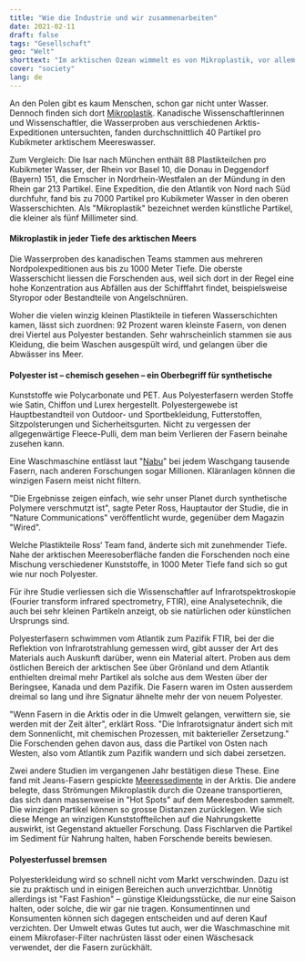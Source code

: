 ```yaml
---
title: "Wie die Industrie und wir zusammenarbeiten"
date: 2021-02-11
draft: false
tags: "Gesellschaft"
geo: "Welt"
shorttext: "Im arktischen Ozean wimmelt es von Mikroplastik, vor allem ausgewaschene Kleidungsfasern verschmutzen dort die Meere."
cover: "society"
lang: de
---
```


An den Polen gibt es kaum Menschen, schon gar nicht unter Wasser. Dennoch finden sich dort [Mikroplastik](https://www.nature.com/articles/s41467-020-20347-1#Sec2 "Pervasive distribution of polyester fibres in the Arctic Ocean is driven by Atlantic inputs"). Kanadische Wissenschaftlerinnen und Wissenschaftler, die Wasserproben aus verschiedenen Arktis-Expeditionen untersuchten, fanden durchschnittlich 40 Partikel pro Kubikmeter arktischem Meereswasser.

Zum Vergleich: Die Isar nach München enthält 88 Plastikteilchen pro Kubikmeter Wasser, der Rhein vor Basel 10, die Donau in Deggendorf (Bayern) 151, die Emscher in Nordrhein-Westfalen an der Mündung in den Rhein gar 213 Partikel. Eine Expedition, die den Atlantik von Nord nach Süd durchfuhr, fand bis zu 7000 Partikel pro Kubikmeter Wasser in den oberen Wasserschichten. Als "Mikroplastik" bezeichnet werden künstliche Partikel, die kleiner als fünf Millimeter sind.

#### Mikroplastik in jeder Tiefe des arktischen Meers

Die Wasserproben des kanadischen Teams stammen aus mehreren Nordpolexpeditionen aus bis zu 1000 Meter Tiefe. Die oberste Wasserschicht liessen die Forschenden aus, weil sich dort in der Regel eine hohe Konzentration aus Abfällen aus der Schifffahrt findet, beispielsweise Styropor oder Bestandteile von Angelschnüren.

Woher die vielen winzig kleinen Plastikteile in tieferen Wasserschichten kamen, lässt sich zuordnen: 92 Prozent waren kleinste Fasern, von denen drei Viertel aus Polyester bestanden. Sehr wahrscheinlich stammen sie aus Kleidung, die beim Waschen ausgespült wird, und gelangen über die Abwässer ins Meer.

#### Polyester ist – chemisch gesehen – ein Oberbegriff für synthetische

Kunststoffe wie Polycarbonate und PET. Aus Polyesterfasern werden Stoffe wie Satin, Chiffon und Lurex hergestellt. Polyestergewebe ist Hauptbestandteil von Outdoor- und Sportbekleidung, Futterstoffen, Sitzpolsterungen und Sicherheitsgurten. Nicht zu vergessen der allgegenwärtige Fleece-Pulli, dem man beim Verlieren der Fasern beinahe zusehen kann.

Eine Waschmaschine entlässt laut "[Nabu](https://blogs.nabu.de/mikroplastik-landet-im-meer/ "Von der Waschmaschine ins Meer")" bei jedem Waschgang tausende Fasern, nach anderen Forschungen sogar Millionen. Kläranlagen können die winzigen Fasern meist nicht filtern.

"Die Ergebnisse zeigen einfach, wie sehr unser Planet durch synthetische Polymere verschmutzt ist", sagte Peter Ross, Hauptautor der Studie, die in "Nature Communications" veröffentlicht wurde, gegenüber dem Magazin "Wired".

Welche Plastikteile Ross‘ Team fand, änderte sich mit zunehmender Tiefe. Nahe der arktischen Meeresoberfläche fanden die Forschenden noch eine Mischung verschiedener Kunststoffe, in 1000 Meter Tiefe fand sich so gut wie nur noch Polyester.

Für ihre Studie verliessen sich die Wissenschaftler auf Infrarotspektroskopie (Fourier transform infrared spectrometry, FTIR), eine Analysetechnik, die auch bei sehr kleinen Partikeln anzeigt, ob sie natürlichen oder künstlichen Ursprungs sind.

Polyesterfasern schwimmen vom Atlantik zum Pazifik
FTIR, bei der die Reflektion von Infrarotstrahlung gemessen wird, gibt ausser der Art des Materials auch Auskunft darüber, wenn ein Material altert. Proben aus dem östlichen Bereich der arktischen See über Grönland und dem Atlantik enthielten dreimal mehr Partikel als solche aus dem Westen über der Beringsee, Kanada und dem Pazifik. Die Fasern waren im Osten ausserdem dreimal so lang und ihre Signatur ähnelte mehr der von neuem Polyester.

"Wenn Fasern in die Arktis oder in die Umwelt gelangen, verwittern sie, sie werden mit der Zeit älter", erklärt Ross. "Die Infrarotsignatur ändert sich mit dem Sonnenlicht, mit chemischen Prozessen, mit bakterieller Zersetzung." Die Forschenden gehen davon aus, dass die Partikel von Osten nach Westen, also vom Atlantik zum Pazifik wandern und sich dabei zersetzen.

Zwei andere Studien im vergangenen Jahr bestätigen diese These. Eine fand mit Jeans-Fasern gespickte [Meeressedimente](https://www.wired.com/story/your-blue-jeans-are-polluting-the-ocean/ "Your Beloved Blue Jeans Are Polluting the Ocean—Big Time") in der Arktis. Die andere belegte, dass Strömungen Mikroplastik durch die Ozeane transportieren, das sich dann massenweise in "Hot Spots" auf dem Meeresboden sammelt. Die winzigen Partikel können so grosse Distanzen zurücklegen. Wie sich diese Menge an winzigen Kunststoffteilchen auf die Nahrungskette auswirkt, ist Gegenstand aktueller Forschung. Dass Fischlarven die Partikel im Sediment für Nahrung halten, haben Forschende bereits bewiesen.

#### Polyesterfussel bremsen

Polyesterkleidung wird so schnell nicht vom Markt verschwinden. Dazu ist sie zu praktisch und in einigen Bereichen auch unverzichtbar. Unnötig allerdings ist "Fast Fashion" – günstige Kleidungsstücke, die nur eine Saison halten, oder solche, die wir gar nie tragen. Konsumentinnen und Konsumenten können sich dagegen entscheiden und auf deren Kauf verzichten. Der Umwelt etwas Gutes tut auch, wer die Waschmaschine mit einem Mikrofaser-Filter nachrüsten lässt oder einen Wäschesack verwendet, der die Fasern zurückhält.

